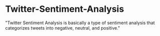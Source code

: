 # Twitter-Sentiment-Analysis
"Twitter Sentiment Analysis is basically a type of sentiment analysis that categorizes tweets into negative, neutral, and positive."
